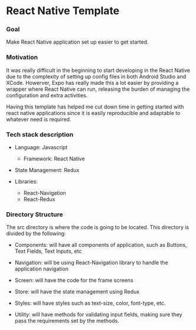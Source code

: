 # React Native Template

### Goal

Make React Native application set up easier to get started.

### Motivation

It was really difficult in the beginning to start developing in the React Native due to the complexity of setting up config files in both Android Studio and XCode. Howerver, Expo has really made this a lot easier by providing a wrapper where React Native can run, releasing the burden of managing the configuration and extra activities.

Having this template has helped me cut down time in getting started with react native applications since it is easily reproducible and adaptable to whatever need is required.

### Tech stack description

- Language: Javascript
  - Framework: React Native

- State Management: Redux

- Libraries:
  - React-Navigation
  - React-Redux

### Directory Structure

The src directory is where the code is going to be located. This directory is divided by the following:
- Components: will have all components of application, such as Buttons, Text Fields, Text Inputs, etc

- Navigation: will be using React-Navigation library to handle the application navigation

- Screen: will have the code for the frame screens

- Store: will have the state management using Redux

- Styles: will have styles such as text-size, color, font-type, etc.

- Utility: will have methods for validating input fields, making sure they pass the requirements set by the methods.
